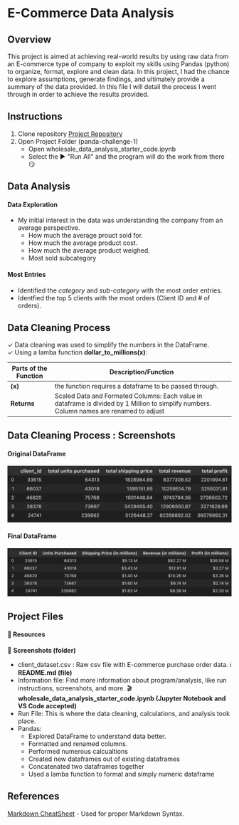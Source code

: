 # E-Commerce Data Analysis

## Overview

This project is aimed at achieving real-world results by using raw data from an E-commerce type of company to exploit my skills using Pandas (python) to organize, format, explore and clean data. In this project, I had the chance to explore assumptions, generate findings, and ultimately provide a summary of the data provided. In this file I will detail the process I went through in order to achieve the results provided.

## Instructions

1. Clone repository [Project Repository](https://github.com/ncmoliver/pandas-challenge-1..git)
2. Open Project Folder (panda-challenge-1)
   - Open wholesale_data_analysis_starter_code.ipynb
   - Select the ▶️ "Run All" and the program will do the work from there 😏

## Data Analysis

#### Data Exploration

- My initial interest in the data was understanding the company from an average perspective.
  - How much the average prouct sold for.
  - How much the average product cost.
  - How much the average product weighed.
  - Most sold subcategory

#### Most Entries

- Identified the _category_ and _sub-category_ with the most order entries.
- Identfied the top 5 clients with the most orders (Client ID and # of orders).

## Data Cleaning Process

✓ Data cleaning was used to simplify the numbers in the DataFrame.  
✓ Using a lamba function **dollar_to_millions(x)**:

| Parts of the Function | Description/Function                                                                                                                      |
| --------------------- | ----------------------------------------------------------------------------------------------------------------------------------------- |
| **(x)**               | the function requires a dataframe to be passed through.                                                                                   |
| **Returns**           | Scaled Data and Formated Columns: Each value in dataframe is divided by 1 Million to simplify numbers. Column names are renamed to adjust |

## Data Cleaning Process : Screenshots

#### Original DataFrame

<img src="./Screenshots/original_sc.png">

#### Final DataFrame

<img src="./Screenshots/final_sc.png">

## Project Files

#### 📂 Resources

📂 **Screenshots (folder)**

- client_dataset.csv : Raw csv file with E-commerce purchase order data.
  ℹ️ **README.md (file)**
- Information file: Find more information about program/analysis, like run instructions, screenshots, and more.
  🎬 **wholesale_data_analysis_starter_code.ipynb (Jupyter Notebook and VS Code accepted)**
- Run File: This is where the data cleaning, calculations, and analysis took place.
- Pandas:
  - Explored DataFrame to understand data better.
  - Formatted and renamed columns.
  - Performed numerous calcualtions
  - Created new dataframes out of existing dataframes
  - Concatenated two dataframes together
  - Used a lamba function to format and simply numeric dataframe

## References

[Markdown CheatSheet](https://www.markdownguide.org/cheat-sheet/) - Used for proper Markdown Syntax.
